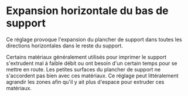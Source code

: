 Expansion horizontale du bas de support
====
Ce réglage provoque l'expansion du plancher de support dans toutes les directions horizontales dans le reste du support.

Certains matériaux généralement utilisés pour imprimer le support s'extrudent mal à faible débit ou ont besoin d'un certain temps pour se mettre en route. Les petites surfaces du plancher de support ne s'accordent pas bien avec ces matériaux. Ce réglage peut littéralement agrandir les zones afin qu'il y ait plus d'espace pour extruder ces matériaux.
